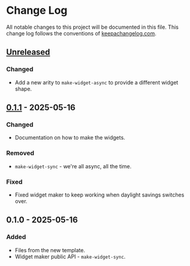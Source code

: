 # Change Log
All notable changes to this project will be documented in this file. This change log follows the conventions of [keepachangelog.com](http://keepachangelog.com/).

## [Unreleased]
### Changed
- Add a new arity to `make-widget-async` to provide a different widget shape.

## [0.1.1] - 2025-05-16
### Changed
- Documentation on how to make the widgets.

### Removed
- `make-widget-sync` - we're all async, all the time.

### Fixed
- Fixed widget maker to keep working when daylight savings switches over.

## 0.1.0 - 2025-05-16
### Added
- Files from the new template.
- Widget maker public API - `make-widget-sync`.

[Unreleased]: https://sourcehost.site/your-name/calorias-front/compare/0.1.1...HEAD
[0.1.1]: https://sourcehost.site/your-name/calorias-front/compare/0.1.0...0.1.1

